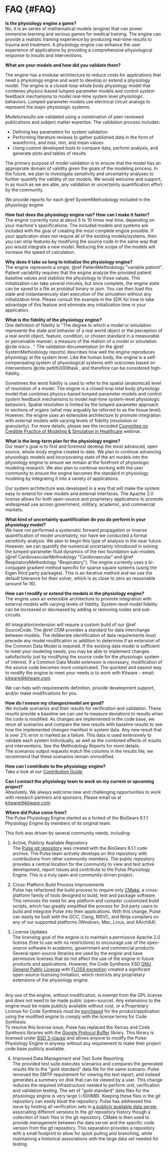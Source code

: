 FAQ {#FAQ}
============

<b>Is the physiology engine a game?</b><br>
No, it is an series of mathematical models (engine) that can power immersive 
learning and serious games for medical training. The 
engine can provide a realistic training experience by producing real-time 
results to trauma and treatment. A physiology engine can enhance the user experience of applications 
by providing a comprehensive physiological response to insults and interventions.

<b>What are your models and how did you validate them?</b><br>

The engine has a modular architecture to reduce costs for applications that need a physiology engine and want to develop or extend a physiology model.
The engine is a closed-loop whole body physiology model that combines physics-based lumped-parameter models and control system feedback mechanisms to model real-time system level physiologic behaviors.
Lumped-parameter models use electrical circuit analogs to represent the major physiologic systems.

Models/results are validated using a combination of peer-reviewed publications 
and subject matter expertise. The validation process includes:
- Defining key parameters for system validation
- Performing literature reviews to gather published data in the form of waveforms, and max, min, and mean values
- Using custom developed tools to compare data, perform analysis, and generate plots and tables of results

The primary purpose of model validation is to ensure that the model has an appropriate domain of validity 
given the goals of the modeling process. In the future, we plan to investigate sensitivity and uncertainty analyses to further quantify the validity of our models.
We would welcome and support, in as much as we are able, any validation or uncertainty quantification effort by the community.

We provide reports for each @ref SystemMethodology included in the physiology engine.


<b>How fast does the physiology engine run? How can I make it faster?</b><br>
The engine currently runs at about 5 to 10 times real time, depending on your machine's specifications. The included models and systems are included with the goal of creating the most complete engine possible. If your application does not require all of the existing models/systems, 
then you can strip features by modifying the source code in the same way that you would integrate a new model. Reducing the scope of the models will increase the speed of calculation.


<b>Why does it take so long to initialize the physiology engine?</b><br>
The engine represents a single, @ref PatientMethodology "variable patient".
Patient variability requires that the engine analyze the provided patient baseline values and stabilize the physiology to those values. 
This initialization can take several minutes, but once complete, the engine state can be saved to a file as protobuf binary or json.
You can then load this state and instantaneously start execution of the simulation without any initialization time.
Please consult the example in the SDK for how to take advantage of this feature and eliminate any initialization time in your application.


<b>What is the fidelity of the physiology engine?</b><br>
One definition of fidelity is "The degree to which a model or simulation represents the state and 
behavior of a real world object or the perception of a real world object, feature, condition, or chosen 
standard in a measurable or perceivable manner; a measure of the realism of a model or simulation @cite msco . " 
The validation documentation (in the @ref SystemMethodology reports) describes how well the engine 
reproduces physiology at the system level. Like the human body, the engine is a self-compensating system of 
physiological systems with outcomes based on interventions @cite pettitt2009task , and therefore can be considered high-fidelity.

Sometimes the word fidelity is used to refer to the spatial (anatomical) level of resolution of a model. 
The engine is a closed loop 
total body physiology model that combines physics-based lumped-parameter models 
and control system feedback mechanisms to model real-time system-level 
physiologic behaviors. Spatial resolution is limited by the lumped-parameter approach 
to sections of organs (what may arguably be referred to as the tissue level). However, the engine
uses an extensible architecture to promote integration with external models with varying levels of 
fidelity (resolution or granularity). For more details, please see the recorded [Committee on Credible Practice of Modeling & Simulation 
in Healthcare](https://simtk.org/projects/cpms/ "CPMS") webinar.


<b>What is the long-term plan for the physiology engine?</b><br>
Our team's goal is to first and foremost develop the most advanced, 
open source, whole-body engine created to date. We plan to continue advancing physiologic models and incorporating state of the art models into the physiology engine to ensure we remain at the forefront of physiologic modeling research. We also plan to continue working with the user community to ensure 
the engine becomes the standard in physiology modeling by integrating it into a variety of applications.

Our system architecture was developed in a way that will make 
the system easy to extend for new models and external interfaces. The Apache 2.0 license 
allows for both open-source and proprietary applications to promote 
widespread use across government, military, academic, and commercial markets.


<b>What kind of uncertainty quantification do you do perform in your physiology model?</b><br>
We have not performed a systematic forward propagation or inverse quantification of model uncertainty, 
nor have we conducted a formal sensitivity analysis. We plan to begin this type of analysis in the near future. However, we can quantify the numerical 
uncertainty introduced in solving the lumped-parameter fluid dynamics of the two foundation sub-models 
(@ref CardiovascularMethodology "Cardiovascular" and @ref RespiratoryMethodology "Respiratory"). The engine currently uses a bi-conjugate 
gradient method specific for sparse square systems (using the Eigen third party packages). This is an 
iterative method and we use the default tolerance for their solver, which is as close to zero as reasonable (around 1e-16). 


<b>How can I modify or extend the models in the physiology engine?</b><br>
The engine uses an extensible architecture to promote integration with external
models with varying levels of fidelity. System-level model fidelity can be 
increased or decreased by adding or removing nodes and sub-circuits.

All integration/extension will require a custom build of our @ref SourceCode.
The @ref CDM provides a standard for data interchange between models. 
The deliberate identification of data requirements must precede any model modification or addition to determine 
if an extension of the Common Data Model is required. If the existing data model is sufficient to meet your modeling needs, 
you may be able to implement changes satisfactorily just by modifying the source code for the physiologic system 
of interest. If a Common Data Model extension is necessary, modification of the source code becomes more complicated. The 
quickest and easiest way to modify the engine to meet your needs is to work with Kitware - email: kitware@kitware.com.

We can help with requirements definition, provide development support, and/or make modifications for you.

<b>How do I ensure my changes/model are good?</b><br>
We include scenarios and their results for verification and validation. 
These results provide a baseline we can use to measure deviations to results when the code is modified.
As changes are implemented in the code base, we rerun all scenarios and compare the new results with baseline results to see how the implemented changes manifest in system data. 
Any new result that is over 2% error is marked as a failure. 
This data is used extensively to validate each system individually, as well as the combined effects of insults and interventions. See the Methodology Reports for more details.  
The scenarios output requests match the columns in the results file; we recommend that these scenarios remain unmodified.

<b>How can I contribute to the physiology engine?</b><br>
Take a look at our <a href="https://gitlab.kitware.com/physiology/engine/blob/master/CONTRIBUTING.md">Contribution Guide</a>.


<b>Can I contact the physiology team to work on my current or upcoming project?</b><br>
Absolutely. We always welcome new and challenging opportunities to 
work with research partners and sponsors. Please email us at kitware@kitware.com.


<b>Where did Pulse come from?</b><br>
The Pulse Physiology Engine started as a forked of the BioGears 6.1.1 Physiology Engine by members of its original team.

This fork was driven by several community needs, including:

1. Active, Publicly Available Repository<br>
The <a href="https://gitlab.kitware.com/physiology/engine">Pulse git repository</a> was created with the BioGears 6.1.1 code archive. 
The Pulse team actively develops on this repository with contributions from other community members. 
The public repository  provides a central location for the community to view and test active development, 
report issues and contribute to the Pulse Physiology Engine. This is a truly open and community-driven project.


2. Cross-Platform Build Process Improvements<br>
Pulse has refactored the build process to require only <a href="https://cmake.org/">CMake</a>, a cross-platform family of tools designed to build, test and package software. 
This removes the need for any platform and compiler customized build scripts, which has greatly simplified the process for 3rd party users
 to build and integrate Pulse into their applications. 
With this change, Pulse can easily be built with the GCC, Clang, MSVC, and Ninja compilers on any of our supported platforms (Windows, Mac, Linux, and AArch64).


3. License Updates<br>
The licensing goal of the engine is to maintain a permissive Apache 2.0 license (free to use with no restrictions)
to encourage use of the open-source software in academic, government and commercial products.
Several open-source libraries are used by the engine and have permissive licenses that do not affect the use of the engine in future products and applications.
However, the Code Synthesis XSD <a href="http://www.codesynthesis.com/licenses/gpl-2.txt">GNU General Public License</a> with <a href="http://www.codesynthesis.com/projects/xsd/FLOSSE">FLOSS exception</a>
created a significant open-source licensing limitation, which restricts any proprietary extensions of the physiology engine.
<br>
Any use of the engine, without modification, is exempt from the GPL license and does not need to be made public (open-source).
Any extensions to the engine must be made publicly available without cost, or a Proprietary License for Code Synthesis
 must be <a href="http://www.codesynthesis.com/contact/">purchased</a> for the product/application using the modified engine to comply with the license terms for Code Synthesis.
<br>
To resolve this license issue, Pulse has replaced the Xerces and Code Synthesis libraries with the <a href="https://developers.google.com/protocol-buffers/">Google Protocol Buffer</a> library. 
This library is licensed under <a href="https://opensource.org/licenses/BSD-3-Clause">BSD 3-clause</a> and allows anyone to modify the Pulse Physiology Engine in anyway without any requirement
 to make their project code base publicly available.

4. Improved Data Management and Test Suite Reporting<br>
The provided test suite executes scenarios and compares the generated results file to the "gold standard" data file for the same scenario. 
Pulse removed the SMTP requirement for viewing the test report, and instead generates a summary on disk that can be viewed by a user. 
This change reduces the required infrastructure needed to perform unit, verification and validation testing. 
The set of "gold standard" data files  for the physiology engine is very large (~500MB). 
Keeping these files in the git repository can easily bloat the repository. 
Pulse has addressed this issue by hosting all verification sets in <a href="https://data.kitware.com/#collection/59849c788d777f7d33e9c084/folder/598c95d88d777f7d33e9c1fa">a publicly available data server</a>, 
associating different versions to the git repository history though a collection of hash files in the git repository. 
CMake is then used to provide management between the data server and the specific code version from the git repository. 
This separation provides a repository with a small footprint to allow for quick pulling and branching, 
while maintaining a historical associations with the large data set needed for testing.



